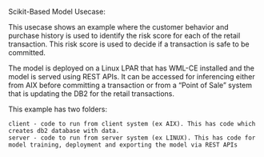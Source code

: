 Scikit-Based Model
Usecase:

This usecase shows an example where the customer behavior and purchase history is used to identify the risk score for each of the retail transaction. This risk score is used to decide if a transaction is safe to be committed. 

The model is deployed on a Linux LPAR that has WML-CE installed and the model is served using REST APIs. It can be accessed for inferencing either from AIX before committing a transaction or from a “Point of Sale” system that is updating the DB2 for the retail transactions.

This example has two folders:

    client - code to run from client system (ex AIX). This has code which creates db2 database with data.
    server - code to run from server system (ex LINUX). This has code for model training, deployment and exporting the model via REST APIs
